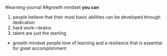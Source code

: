 
#learning-journal
##growth mindset
 **you can**
1. people believe that their most basic abilities can be developed through dedication 
2. hard work—brains 
3. talent are just the starting 

- growth mindset people love of learning and a resilience that is essential for great accomplishment
[](https://www.google.com/url?sa=i&source=images&cd=&ved=2ahUKEwiQppOr2fXkAhWJzIUKHW0BDY4QjRx6BAgBEAQ&url=https%3A%2F%2Fwww.youtube.com%2Fwatch%3Fv%3DKUWn_TJTrnU&psig=AOvVaw1i6ZMepHVqQFAbbvSKZQ6T&ust=1569834995980411)
